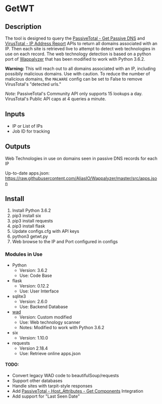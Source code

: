 # GetWT

## Description
The tool is designed to query the [PassiveTotal - Get Passive DNS](http://api.passivetotal.org/api/docs/#api-Passive_DNS-GetV2DnsPassive) and [VirusTotal - IP Address Report](https://developers.virustotal.com/v2.0/reference#ip-address-report) APIs to return all domains associated with an IP. Then each site is retrieved live to attempt to detect web technologies in use on each record. The web technology detection is based on a python port of [Wappalyzer](https://wappalyzer.com/) that has been modified to work with Python 3.6.2.

**Warning:** This will reach out to all domains associated with an IP, including possibily malicious domains. Use with caution.
To reduce the number of malicious domains, the `MALWARE` config can be set to False to remove VirusTotal's "detected urls."

*Note:* PassiveTotal's Community API only supports 15 lookups a day. VirusTotal's Public API caps at 4 queries a minute.

## Inputs
* IP or List of IPs
* Job ID for tracking

## Outputs
Web Technologies in use on domains seen in passive DNS records for each IP

Up-to-date apps.json:
    https://raw.githubusercontent.com/AliasIO/Wappalyzer/master/src/apps.json
    
## Install
1. Install Python 3.6.2 
2. pip3 install six
3. pip3 install requests
4. pip3 install flask
5. Update configs.cfg with API keys
6. python3 getwt.py
7. Web browse to the IP and Port configured in configs

### Modules in Use
* Python
  * Version: 3.6.2
  * Use: Code Base
* flask
  * Version: 0.12.2
  * Use: User Interface
* sqlite3
  * Version: 2.6.0
  * Use: Backend Database
* [wad](https://pypi.python.org/pypi/wad)
  * Version: Custom modified
  * Use: Web technology scanner
  * Notes: Modified to work with Python 3.6.2
* six
  * Version: 1.10.0
* requests
  * Version 2.18.4
  * Use: Retrieve online apps.json
 
#### TODO:
* Convert legacy WAD code to beautifulSoup/requests
* Support other databases
* Handle sites with tarpit-style responses
* Add [PassiveTotal - Host_Attributes - Get Components](http://api.passivetotal.org/api/docs/#api-Host_Attributes-GetV2HostAttributesComponents) Integration
* Add support for "Last Seen Date"

